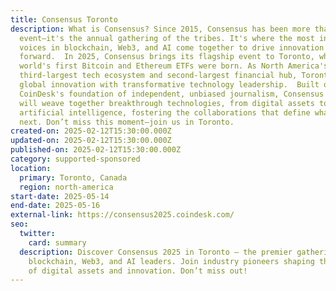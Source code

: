 ```yaml
---
title: Consensus Toronto
description: What is Consensus? Since 2015, Consensus has been more than an
  event–it's the annual gathering of the tribes. It's where the most influential
  voices in blockchain, Web3, and AI come together to drive innovation
  forward.  In 2025, Consensus brings its flagship event to Toronto, where the
  world's first Bitcoin and Ethereum ETFs were born. As North America's
  third-largest tech ecosystem and second-largest financial hub, Toronto unites
  global innovation with transformative technology leadership.  Built on
  CoinDesk's foundation of independent, unbiased journalism, Consensus Toronto
  will weave together breakthrough technologies, from digital assets to
  artificial intelligence, fostering the collaborations that define what's
  next. Don’t miss this moment—join us in Toronto.
created-on: 2025-02-12T15:30:00.000Z
updated-on: 2025-02-12T15:30:00.000Z
published-on: 2025-02-12T15:30:00.000Z
category: supported-sponsored
location:
  primary: Toronto, Canada
  region: north-america
start-date: 2025-05-14
end-date: 2025-05-16
external-link: https://consensus2025.coindesk.com/
seo:
  twitter:
    card: summary
  description: Discover Consensus 2025 in Toronto – the premier gathering for
    blockchain, Web3, and AI leaders. Join industry pioneers shaping the future
    of digital assets and innovation. Don’t miss out!
---
```

